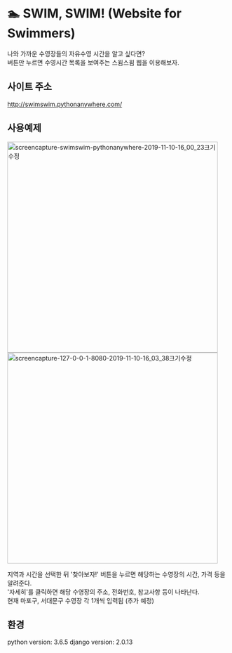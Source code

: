# 🏊 SWIM, SWIM! (Website for Swimmers)
나와 가까운 수영장들의 자유수영 시간을 알고 싶다면?  
버튼만 누르면 수영시간 목록을 보여주는 스윔스윔 웹을 이용해보자.

## 사이트 주소
http://swimswim.pythonanywhere.com/

## 사용예제
<img width="480" alt="screencapture-swimswim-pythonanywhere-2019-11-10-16_00_23크기수정" src="https://user-images.githubusercontent.com/45560971/68540385-abe3bb00-03d4-11ea-964e-ffb9800dd044.png">
<img width="480" alt="screencapture-127-0-0-1-8080-2019-11-10-16_03_38크기수정" src="https://user-images.githubusercontent.com/45560971/68540394-d6357880-03d4-11ea-89e7-4256fadb5759.png">

지역과 시간을 선택한 뒤 '찾아보자!' 버튼을 누르면 해당하는 수영장의 시간, 가격 등을 알려준다.  
'자세히'를 클릭하면 해당 수영장의 주소, 전화번호, 참고사항 등이 나타난다.  
현재 마포구, 서대문구 수영장 각 1개씩 입력됨 (추가 예정)  

## 환경
python version: 3.6.5 django version: 2.0.13

